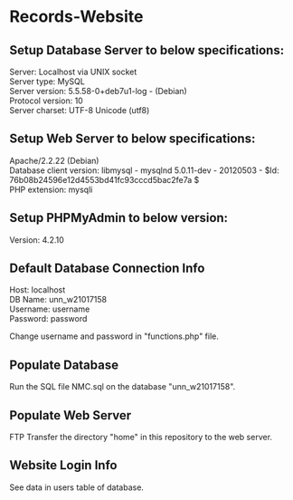 # Records-Website

## Setup Database Server to below specifications:
Server: Localhost via UNIX socket  <br>
Server type: MySQL <br>
Server version: 5.5.58-0+deb7u1-log - (Debian) <br>
Protocol version: 10 <br>
Server charset: UTF-8 Unicode (utf8)

## Setup Web Server to below specifications:
Apache/2.2.22 (Debian) <br>
Database client version: libmysql - mysqlnd 5.0.11-dev - 20120503 - $Id: 76b08b24596e12d4553bd41fc93cccd5bac2fe7a $ <br>
PHP extension: mysqli

## Setup PHPMyAdmin to below version:
Version: 4.2.10

## Default Database Connection Info
Host: localhost <br>
DB Name: unn_w21017158 <br>
Username: username <br>
Password: password <br>

Change username and password in "functions.php" file.

## Populate Database
Run the SQL file NMC.sql on the database "unn_w21017158".

## Populate Web Server
FTP Transfer the directory "home" in this repository to the web server.

## Website Login Info
See data in users table of database.

